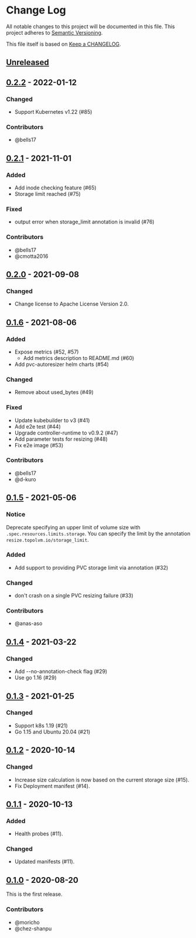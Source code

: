 # Change Log

All notable changes to this project will be documented in this file.
This project adheres to [Semantic Versioning](http://semver.org/).

This file itself is based on [Keep a CHANGELOG](https://keepachangelog.com/en/0.3.0/).

## [Unreleased]

## [0.2.2] - 2022-01-12

### Changed
- Support Kubernetes v1.22 (#85)

### Contributors
- @bells17

## [0.2.1] - 2021-11-01

### Added
- Add inode checking feature (#65)
- Storage limit reached (#75)

### Fixed
- output error when storage_limit annotation is invalid (#76)

### Contributors
- @bells17
- @cmotta2016

## [0.2.0] - 2021-09-08
### Changed
- Change license to Apache License Version 2.0.

## [0.1.6] - 2021-08-06

### Added
- Expose metrics (#52, #57)
  - Add metrics description to README.md (#60)
- Add pvc-autoresizer helm charts (#54)

### Changed
- Remove about used_bytes (#49)

### Fixed
- Update kubebuilder to v3 (#41)
- Add e2e test (#44)
- Upgrade controller-runtime to v0.9.2 (#47)
- Add parameter tests for resizing (#48)
- Fix e2e image (#53)

### Contributors
- @bells17
- @d-kuro

## [0.1.5] - 2021-05-06

### Notice

Deprecate specifying an upper limit of volume size with `.spec.resources.limits.storage`.
You can specify the limit by the annotation `resize.topolvm.io/storage_limit`.

### Added
- Add support to providing PVC storage limit via annotation (#32)

### Changed
- don't crash on a single PVC resizing failure (#33)

### Contributors
- @anas-aso

## [0.1.4] - 2021-03-22
### Changed
- Add --no-annotation-check flag (#29)
- Use go 1.16 (#29)

## [0.1.3] - 2021-01-25
### Changed
- Support k8s 1.19 (#21)
- Go 1.15 and Ubuntu 20.04 (#21)

## [0.1.2] - 2020-10-14

### Changed

- Increase size calculation is now based on the current storage size (#15).
- Fix Deployment manifest (#14).

## [0.1.1] - 2020-10-13

### Added

- Health probes (#11).

### Changed

- Updated manifests (#11).

## [0.1.0] - 2020-08-20

This is the first release.

### Contributors

- @moricho
- @chez-shanpu

[Unreleased]: https://github.com/topolvm/pvc-autoresizer/compare/v0.2.2...HEAD
[0.2.2]: https://github.com/topolvm/pvc-autoresizer/compare/v0.2.1...v0.2.2
[0.2.1]: https://github.com/topolvm/pvc-autoresizer/compare/v0.2.0...v0.2.1
[0.2.0]: https://github.com/topolvm/pvc-autoresizer/compare/v0.1.6...v0.2.0
[0.1.6]: https://github.com/topolvm/pvc-autoresizer/compare/v0.1.5...v0.1.6
[0.1.5]: https://github.com/topolvm/pvc-autoresizer/compare/v0.1.4...v0.1.5
[0.1.4]: https://github.com/topolvm/pvc-autoresizer/compare/v0.1.3...v0.1.4
[0.1.3]: https://github.com/topolvm/pvc-autoresizer/compare/v0.1.2...v0.1.3
[0.1.2]: https://github.com/topolvm/pvc-autoresizer/compare/v0.1.1...v0.1.2
[0.1.1]: https://github.com/topolvm/pvc-autoresizer/compare/v0.1.0...v0.1.1
[0.1.0]: https://github.com/topolvm/pvc-autoresizer/compare/ee8a31ac32b1ad40f0bace32317aa1eee4a8225c...v0.1.0
